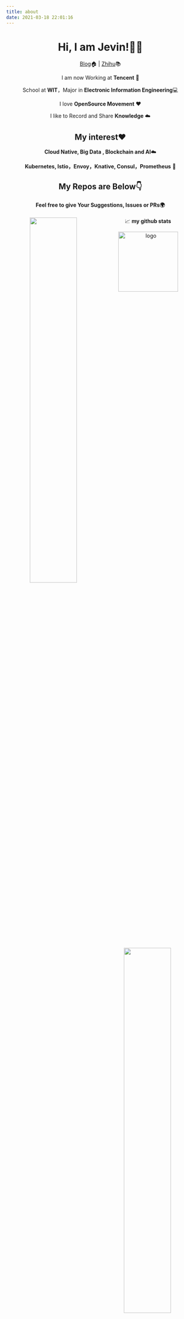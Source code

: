 ```yaml
---
title: about
date: 2021-03-18 22:01:16
---
```

<div align="center">

# Hi, I am Jevin!👨‍🎓

[Blog](http://www.JevinZhao.com)🏠  | [Zhihu]()📚

I am now Working at **Tencent** 🐧

School at **WIT**，Major in **Electronic Information Engineering**💻

I love **OpenSource Movement** ❤️

I like to Record and Share **Knowledge** ☁️

## My interest❤️ 

**Cloud Native, Big Data , Blockchain and AI**☁️

**Kubernetes, Istio，Envoy，Knative, Consul，Prometheus** 🤖️

## My Repos are Below👇 

#### Feel free to give Your Suggestions, Issues or PRs🌍
<p align="center">
<img align="left" width="50%" src="https://github-readme-stats.vercel.app/api?username=JevinZhao&show_icons=true&theme=gotham" />
<img align="right" width="50%" src="https://github-readme-streak-stats.herokuapp.com/?user=JevinZhao&theme=gotham" />
</p>

📈 **my github stats**

<img src="https://github-profile-trophy.vercel.app/?username=jevinzhao&theme=flat&column=7&margin-w=10" alt="logo" height="160" align="center" />
</div>
